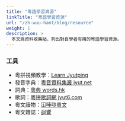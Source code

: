 ```yaml
---
title: "粵語學習資源"
linkTitle: "粵語學習資源"
url: "/zh-wuu-hant/blog/resource"
weight: 1
description: >
  本文爲資料收集貼，列出對自學者有用的粵語學習資源。
---
```


### 工具

- 粵拼視頻教學：[Learn Jyutping](https://www.youtube.com/channel/UCcmAegX-cgcOOconZIwqynw)
- 發音字典：[粵音資料集叢 jyut.net](https://jyut.net/)
- 詞典：[粵典 words.hk](https://words.hk/)
- 歌詞：[粵拼歌詞網 jyut6.com](https://jyut6.com/)
- 粵文讀物：[冚唪唥粵文](https://hambaanglaang.hk/)
- 粵文雜誌：[迴響](http://resonate.hk/)